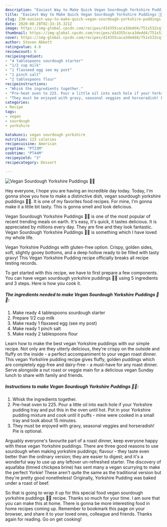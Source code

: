 ```yaml
---
description: "Easiest Way to Make Quick Vegan Sourdough Yorkshire Puddings 🌱🥳"
title: "Easiest Way to Make Quick Vegan Sourdough Yorkshire Puddings 🌱🥳"
slug: 230-easiest-way-to-make-quick-vegan-sourdough-yorkshire-puddings
date: 2020-08-28T02:33:15.321Z
image: https://img-global.cpcdn.com/recipes/d14355caca3dedd4/751x532cq70/vegan-sourdough-yorkshire-puddings-🌱🥳-recipe-main-photo.jpg
thumbnail: https://img-global.cpcdn.com/recipes/d14355caca3dedd4/751x532cq70/vegan-sourdough-yorkshire-puddings-🌱🥳-recipe-main-photo.jpg
cover: https://img-global.cpcdn.com/recipes/d14355caca3dedd4/751x532cq70/vegan-sourdough-yorkshire-puddings-🌱🥳-recipe-main-photo.jpg
author: Steven Abbott
ratingvalue: 4.8
reviewcount: 6
recipeingredient:
- "4 tablespoons sourdough starter"
- "1/2 cup milk"
- "1 flaxseed egg see my post"
- "1 pinch salt"
- "2 tablespoons flour"
recipeinstructions:
- "Whisk the ingredients together."
- "Pre-heat oven to 225. Pour a little oil into each hole if your Yorkshire pudding tray and put this in the oven until hot. Pot in your Yorkshire pudding mixture and cook until it puffs - mine were cooked in a small tray and took about 15 minutes."
- "They must be enjoyed with gravy, seasonal veggies and horseradish! Pie is optional."
categories:
- Recipe
tags:
- vegan
- sourdough
- yorkshire

katakunci: vegan sourdough yorkshire 
nutrition: 123 calories
recipecuisine: American
preptime: "PT23M"
cooktime: "PT44M"
recipeyield: "3"
recipecategory: Dessert

---
```



![Vegan Sourdough Yorkshire Puddings 🌱🥳](https://img-global.cpcdn.com/recipes/d14355caca3dedd4/751x532cq70/vegan-sourdough-yorkshire-puddings-🌱🥳-recipe-main-photo.jpg)

Hey everyone, I hope you are having an incredible day today. Today, I'm gonna show you how to make a distinctive dish, vegan sourdough yorkshire puddings 🌱🥳. It is one of my favorites food recipes. For mine, I'm gonna make it a little bit tasty. This is gonna smell and look delicious.

Vegan Sourdough Yorkshire Puddings 🌱🥳 is one of the most popular of recent trending meals on earth. It's easy, it's quick, it tastes delicious. It is appreciated by millions every day. They are fine and they look fantastic. Vegan Sourdough Yorkshire Puddings 🌱🥳 is something which I have loved my whole life.

Vegan Yorkshire Puddings with gluten-free option. Crispy, golden sides, soft, slightly gooey bottoms, and a deep hollow ready to be filled with tasty gravy! This Vegan Yorkshire Pudding recipe officially breaks all recipe testing records.


To get started with this recipe, we have to first prepare a few components. You can have vegan sourdough yorkshire puddings 🌱🥳 using 5 ingredients and 3 steps. Here is how you cook it.

<!--inarticleads1-->

##### The ingredients needed to make Vegan Sourdough Yorkshire Puddings 🌱🥳:

1. Make ready 4 tablespoons sourdough starter
1. Prepare 1/2 cup milk
1. Make ready 1 flaxseed egg (see my post)
1. Make ready 1 pinch salt
1. Make ready 2 tablespoons flour


Learn how to make the best vegan Yorkshire puddings with our simple recipe. Not only are they utterly delicious, they&#39;re crispy on the outside and fluffy on the inside - a perfect accompaniment to your vegan roast dinner. This vegan Yorkshire pudding recipe gives fluffy, golden puddings which are completely egg-free and dairy-free - a must-have for any roast dinner. Serve alongside a nut roast or veggie main for a delicious vegan Sunday lunch to share with family and friends. 

<!--inarticleads2-->

##### Instructions to make Vegan Sourdough Yorkshire Puddings 🌱🥳:

1. Whisk the ingredients together.
1. Pre-heat oven to 225. Pour a little oil into each hole if your Yorkshire pudding tray and put this in the oven until hot. Pot in your Yorkshire pudding mixture and cook until it puffs - mine were cooked in a small tray and took about 15 minutes.
1. They must be enjoyed with gravy, seasonal veggies and horseradish! Pie is optional.


Arguably everyone&#39;s favourite part of a roast dinner, keep everyone happy with these vegan Yorkshire puddings. There are three good reasons to use sourdough when making yorkshire puddings; flavour - they taste even better than the ordinary version; they are easier to digest; and it&#39;s a wonderful way to use up any leftover un-refreshed starter. The discovery of aquafaba (tinned chickpea brine) has sent many a vegan scurrying to make the perfect Yorkie! These aren&#39;t quite the same as the traditional version but they&#39;re pretty good nonetheless! Originally, Yorkshire Pudding was baked under a roast of beef. 

So that is going to wrap it up for this special food vegan sourdough yorkshire puddings 🌱🥳 recipe. Thanks so much for your time. I am sure that you can make this at home. There is gonna be more interesting food in home recipes coming up. Remember to bookmark this page on your browser, and share it to your loved ones, colleague and friends. Thanks again for reading. Go on get cooking!
